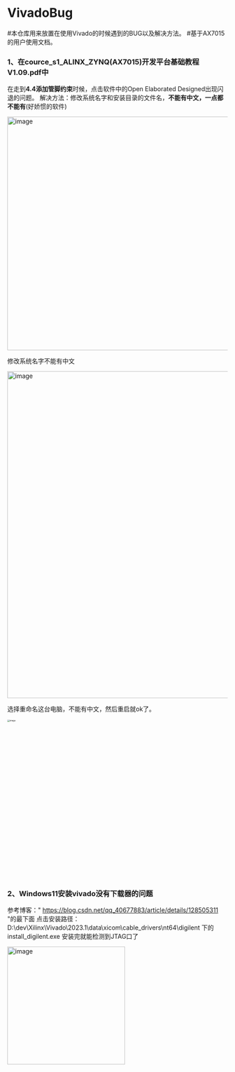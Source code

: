 # VivadoBug
#本仓库用来放置在使用Vivado的时候遇到的BUG以及解决方法。
#基于AX7015的用户使用文档。

### 1、在cource_s1_ALINX_ZYNQ(AX7015)开发平台基础教程V1.09.pdf中 ### 

在走到**4.4添加管脚约束**时候，点击软件中的Open Elaborated Designed出现闪退的问题。
解决方法：修改系统名字和安装目录的文件名，**不能有中文，一点都不能有**(好娇惯的软件)

<img width="533" alt="image" src="https://github.com/dengjiahao12/VivadoBug/assets/144973506/17110a3e-5263-4f3a-9aba-75c28f9d084a">

修改系统名字不能有中文

<img width="746" alt="image" src="https://github.com/dengjiahao12/VivadoBug/assets/144973506/47f949ff-8cc3-4882-bcb3-1b13207288ad">

选择重命名这台电脑，不能有中文，然后重启就ok了。

<img width="1096" alt="image" src="https://github.com/dengjiahao12/VivadoBug/assets/144973506/e188e8d7-e2e4-42c7-9b9b-33d39ef801f0" style="zoom:33%;">



### 2、Windows11安装vivado没有下载器的问题 ### 
参考博客：" https://blog.csdn.net/qq_40677883/article/details/128505311 "的最下面
点击安装路径：D:\dev\Xilinx\Vivado\2023.1\data\xicom\cable_drivers\nt64\digilent 下的install_digilent.exe
安装完就能检测到JTAG口了

<img width="269" alt="image" src="https://github.com/dengjiahao12/VivadoBug/assets/144973506/37acd5e3-2b21-4b46-890d-7505c3a4451f">
